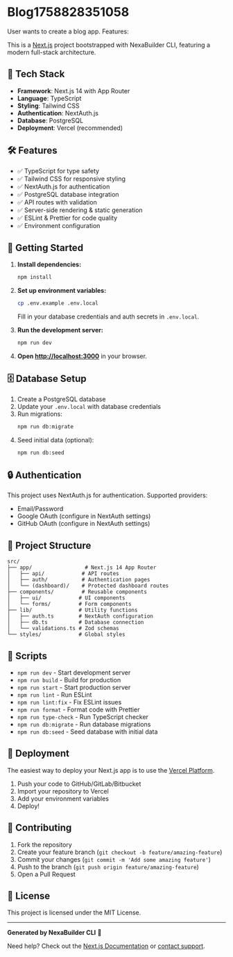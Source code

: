 # Blog1758828351058

User wants to create a blog app. Features: 

This is a [Next.js](https://nextjs.org/) project bootstrapped with NexaBuilder CLI, featuring a modern full-stack architecture.

## 🚀 Tech Stack

- **Framework**: Next.js 14 with App Router
- **Language**: TypeScript
- **Styling**: Tailwind CSS
- **Authentication**: NextAuth.js
- **Database**: PostgreSQL
- **Deployment**: Vercel (recommended)

## 🛠️ Features

- ✅ TypeScript for type safety
- ✅ Tailwind CSS for responsive styling
- ✅ NextAuth.js for authentication
- ✅ PostgreSQL database integration
- ✅ API routes with validation
- ✅ Server-side rendering & static generation
- ✅ ESLint & Prettier for code quality
- ✅ Environment configuration

## 🚦 Getting Started

1. **Install dependencies:**
   ```bash
   npm install
   ```

2. **Set up environment variables:**
   ```bash
   cp .env.example .env.local
   ```
   
   Fill in your database credentials and auth secrets in `.env.local`.

3. **Run the development server:**
   ```bash
   npm run dev
   ```

4. **Open [http://localhost:3000](http://localhost:3000)** in your browser.

## 🗄️ Database Setup

1. Create a PostgreSQL database
2. Update your `.env.local` with database credentials
3. Run migrations:
   ```bash
   npm run db:migrate
   ```
4. Seed initial data (optional):
   ```bash
   npm run db:seed
   ```

## 🔒 Authentication

This project uses NextAuth.js for authentication. Supported providers:
- Email/Password
- Google OAuth (configure in NextAuth settings)
- GitHub OAuth (configure in NextAuth settings)

## 📁 Project Structure

```
src/
├── app/                 # Next.js 14 App Router
│   ├── api/            # API routes
│   ├── auth/           # Authentication pages
│   └── (dashboard)/    # Protected dashboard routes
├── components/         # Reusable components
│   ├── ui/            # UI components
│   └── forms/         # Form components
├── lib/               # Utility functions
│   ├── auth.ts        # NextAuth configuration
│   ├── db.ts          # Database connection
│   └── validations.ts # Zod schemas
└── styles/            # Global styles
```

## 🧪 Scripts

- `npm run dev` - Start development server
- `npm run build` - Build for production
- `npm run start` - Start production server
- `npm run lint` - Run ESLint
- `npm run lint:fix` - Fix ESLint issues
- `npm run format` - Format code with Prettier
- `npm run type-check` - Run TypeScript checker
- `npm run db:migrate` - Run database migrations
- `npm run db:seed` - Seed database with initial data

## 🚀 Deployment

The easiest way to deploy your Next.js app is to use the [Vercel Platform](https://vercel.com/new?utm_medium=default-template&filter=next.js).

1. Push your code to GitHub/GitLab/Bitbucket
2. Import your repository to Vercel
3. Add your environment variables
4. Deploy!

## 🤝 Contributing

1. Fork the repository
2. Create your feature branch (`git checkout -b feature/amazing-feature`)
3. Commit your changes (`git commit -m 'Add some amazing feature'`)
4. Push to the branch (`git push origin feature/amazing-feature`)
5. Open a Pull Request

## 📝 License

This project is licensed under the MIT License.

---

**Generated by NexaBuilder CLI** 🎯

Need help? Check out the [Next.js Documentation](https://nextjs.org/docs) or [contact support](mailto:support@nexabuilder.com).